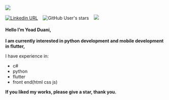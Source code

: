 <p >
  <img src="https://i.ibb.co/hgCwZ7H/YOAD-DUANI-2.png"/>
</p>

[![Linkedin URL](https://img.shields.io/twitter/url?label=LinkedIn&logo=LinkedIn&style=social&url=https%3A%2F%2Fwww.linkedin.com%2Fin%2Fyoad-duani-1b58091b3%2F)](https://www.linkedin.com/in/yoad-duani-1b58091b3/) &nbsp;&nbsp; ![GitHub User's stars](https://img.shields.io/github/stars/Yoad-Duani?style=social) &nbsp;&nbsp; ![](https://komarev.com/ghpvc/?username=Yoad-Duani)
 







#### Hello I’m Yoad Duani,

**I am currently interested in python development  and mobile development in flutter,**

I have experience in:
* c#
* python
* flutter
* front end(html css js)

**If you liked my works, please give a star, thank you.**

<!---
Yoad-Duani/Yoad-Duani is a ✨ special ✨ repository because its `README.md` (this file) appears on your GitHub profile.
You can click the Preview link to take a look at your changes.
--->

